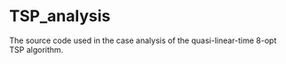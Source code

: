 # TSP_analysis
The source code used in the case analysis of the quasi-linear-time 8-opt TSP algorithm.
